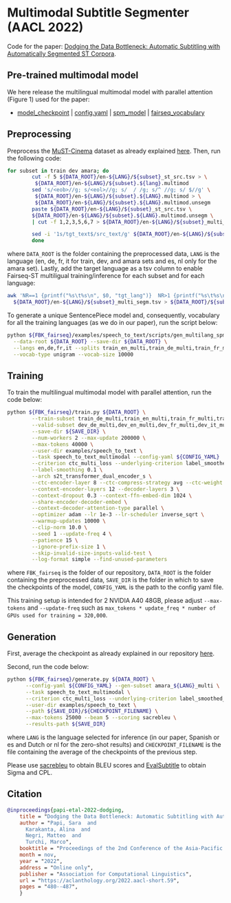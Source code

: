 # Multimodal Subtitle Segmenter (AACL 2022)

Code for the paper: 
[Dodging the Data Bottleneck: Automatic Subtitling with Automatically Segmented ST Corpora](https://aclanthology.org/2022.aacl-short.59.pdf).

## Pre-trained multimodal model
We here release the multilingual multimodal model with parallel attention (Figure 1) used for the paper:
- [model_checkpoint](https://drive.google.com/file/d/1ACzTPG3UgK173cPXIRsz1gp8NldRw4uV/view?usp=share_link) | [config.yaml](https://drive.google.com/file/d/1Yttj2QnSPJnrgFqwbRV-wPVifMsE8pWd/view?usp=share_link) | [spm_model](https://drive.google.com/file/d/1KiuTxVUFsIP9-K3Hc_ggubDp-FW_-aKh/view?usp=share_link) | [fairseq_vocabulary](https://drive.google.com/file/d/1wJtiXzIDQMdNOeL0GjlgdMisqsger0qi/view?usp=share_link)

## Preprocessing
Preprocess the [MuST-Cinema](https://ict.fbk.eu/must-cinema/) dataset as already explained 
[here](https://github.com/hlt-mt/FBK-fairseq/blob/master/fbk_works/SPEECHFORMER.md#preprocessing).
Then, run the following code:
```bash
for subset in train dev amara; do
        cut -f 5 ${DATA_ROOT}/en-${LANG}/${subset}_st_src.tsv > \
         ${DATA_ROOT}/en-${LANG}/${subset}.${lang}.multimod
        sed 's/<eob>//g; s/<eol>//g; s/  / /g; s/^ //g; s/ $//g' \
         ${DATA_ROOT}/en-${LANG}/${subset}.${LANG}.multimod > \
         ${DATA_ROOT}/en-${LANG}/${subset}.${LANG}.multimod.unsegm
        paste ${DATA_ROOT}/en-${LANG}/${subset}_st_src.tsv \
        ${DATA_ROOT}/en-${LANG}/${subset}.${LANG}.multimod.unsegm \
        | cut -f 1,2,3,5,6,7 > ${DATA_ROOT}/en-${LANG}/${subset}_multi_segm.tsv

        sed -i '1s/tgt_text$/src_text/g' ${DATA_ROOT}/en-${LANG}/${subset}_multi_segm.tsv
        done
```
where `DATA_ROOT` is the folder containing the preprocessed data, `LANG` is the language 
(en, de, fr, it for train, dev, and amara sets and es, nl only for the amara set).
Lastly, add the target language as a tsv column to enable Fairseq-ST multiligual training/inference for each subset and 
for each language:
```bash
awk 'NR==1 {printf("%s\t%s\n", $0, "tgt_lang")}  NR>1 {printf("%s\t%s\n", $0, "'"${LANG}"'")}' \
  ${DATA_ROOT}/en-${LANG}/${subset}_multi_segm.tsv > ${DATA_ROOT}/${subset}_${LANG}_multi.tsv
```

To generate a unique SentencePiece model and, consequently, vocabulary for all the training languages 
(as we do in our paper), run the script below:
```bash
python ${FBK_fairseq}/examples/speech_to_text/scripts/gen_multilang_spm_vocab.py \
  --data-root ${DATA_ROOT} --save-dir ${DATA_ROOT} \
  --langs en,de,fr,it --splits train_en_multi,train_de_multi,train_fr_multi,train_it_multi \
  --vocab-type unigram --vocab-size 10000
```

## Training
To train the multilingual multimodal model with parallel attention, run the code below:
```bash
python ${FBK_fairseq}/train.py ${DATA_ROOT} \
        --train-subset train_de_multi,train_en_multi,train_fr_multi,train_it_multi \
        --valid-subset dev_de_multi,dev_en_multi,dev_fr_multi,dev_it_multi \
        --save-dir ${SAVE_DIR} \
        --num-workers 2 --max-update 200000 \
        --max-tokens 40000 \
        --user-dir examples/speech_to_text \
        --task speech_to_text_multimodal --config-yaml ${CONFIG_YAML}  \
        --criterion ctc_multi_loss --underlying-criterion label_smoothed_cross_entropy \
        --label-smoothing 0.1 \
        --arch s2t_transformer_dual_encoder_s \
        --ctc-encoder-layer 8 --ctc-compress-strategy avg --ctc-weight 0.5 \
        --context-encoder-layers 12 --decoder-layers 3 \
        --context-dropout 0.3 --context-ffn-embed-dim 1024 \
        --share-encoder-decoder-embed \
        --context-decoder-attention-type parallel \
        --optimizer adam --lr 1e-3 --lr-scheduler inverse_sqrt \
        --warmup-updates 10000 \
        --clip-norm 10.0 \
        --seed 1 --update-freq 4 \
        --patience 15 \
        --ignore-prefix-size 1 \
        --skip-invalid-size-inputs-valid-test \
        --log-format simple --find-unused-parameters
```
where `FBK_fairseq` is the folder of our repository, `DATA_ROOT` is the folder containing the preprocessed data, 
`SAVE_DIR` is the folder in which to save the checkpoints of the model, `CONFIG_YAML` is the path to the config 
yaml file.

This training setup is intended for 2 NVIDIA A40 48GB, please adjust `--max-tokens` and `--update-freq` such as 
`max_tokens * update_freq * number of GPUs used for training = 320,000`.

## Generation
First, average the checkpoint as already explained in our repository 
[here](https://github.com/hlt-mt/FBK-fairseq/blob/master/fbk_works/SPEECHFORMER.md#generate).

Second, run the code below:
```bash
python ${FBK_fairseq}/generate.py ${DATA_ROOT} \
      --config-yaml ${CONFIG_YAML} --gen-subset amara_${LANG}_multi \
      --task speech_to_text_multimodal \
      --criterion ctc_multi_loss --underlying-criterion label_smoothed_cross_entropy \
      --user-dir examples/speech_to_text \
      --path ${SAVE_DIR}/${CHECKPOINT_FILENAME} \
      --max-tokens 25000 --beam 5 --scoring sacrebleu \
      --results-path ${SAVE_DIR}
```
where `LANG` is the language selected for inference (in our paper, Spanish or es and Dutch or nl for the zero-shot 
results) and `CHECKPOINT_FILENAME` is the file containing the average of the checkpoints of the previous step.

Please use [sacrebleu](https://github.com/mjpost/sacrebleu) to obtain BLEU scores and 
[EvalSubtitle](https://github.com/fyvo/EvalSubtitle) to obtain Sigma and CPL.
 
## Citation
```bibtex
@inproceedings{papi-etal-2022-dodging,
    title = "Dodging the Data Bottleneck: Automatic Subtitling with Automatically Segmented {ST} Corpora",
    author = "Papi, Sara  and
      Karakanta, Alina  and
      Negri, Matteo  and
      Turchi, Marco",
    booktitle = "Proceedings of the 2nd Conference of the Asia-Pacific Chapter of the Association for Computational Linguistics and the 12th International Joint Conference on Natural Language Processing (Volume 2: Short Papers)",
    month = nov,
    year = "2022",
    address = "Online only",
    publisher = "Association for Computational Linguistics",
    url = "https://aclanthology.org/2022.aacl-short.59",
    pages = "480--487",
    }
```

